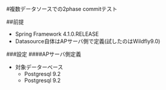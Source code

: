 #複数データソースでの2phase commitテスト

##前提
  - Spring Framework 4.1.0.RELEASE
  - Datasource自体はAPサーバ側で定義(試したのはWildfly9.0)

###設定
####APサーバ側定義
 - 対象データーベース
   - Postgresql 9.2
   - Postgresql 9.2
